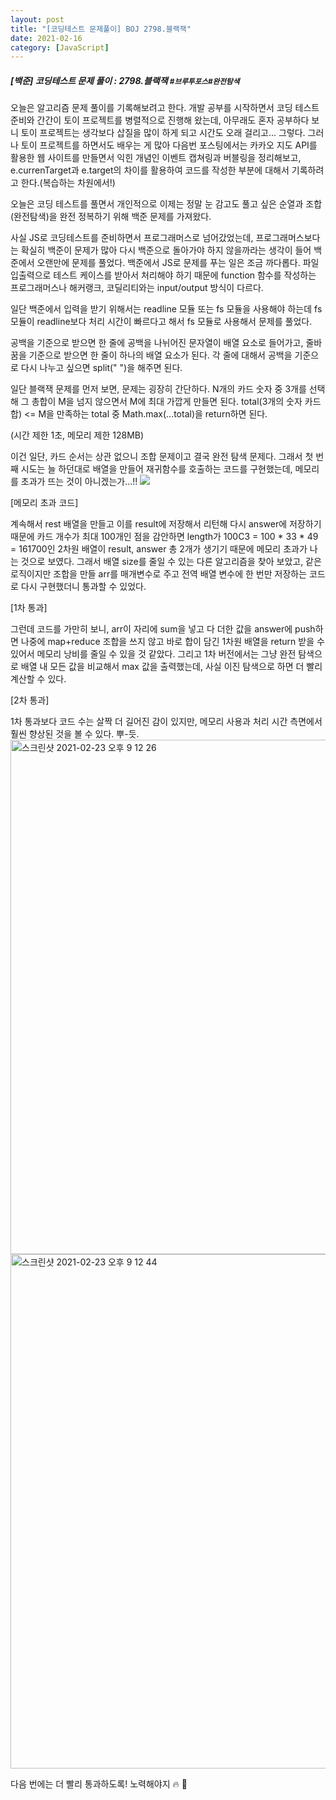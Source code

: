 ```yaml
---
layout: post
title: "[코딩테스트 문제풀이] BOJ 2798.블랙잭"
date: 2021-02-16
category: [JavaScript]
---
```


<h5>[백준] 코딩테스트 문제 풀이 : 2798.블랙잭 <small>#브루투포스#완전탐색</small></h5>

오늘은 알고리즘 문제 풀이를 기록해보려고 한다. 개발 공부를 시작하면서 코딩 테스트 준비와 간간이 토이 프로젝트를 병렬적으로 진행해 왔는데, 아무래도 혼자 공부하다 보니 
토이 프로젝트는 생각보다 삽질을 많이 하게 되고 시간도 오래 걸리고... 그렇다. 그러나 토이 프로젝트를 하면서도 배우는 게 많아 다음번 포스팅에서는 카카오 지도 API를 활용한 웹 사이트를
만들면서 익힌 개념인 이벤트 캡쳐링과 버블링을 정리해보고, e.currenTarget과 e.target의 차이를 활용하여 코드를 작성한 부분에 대해서 기록하려고 한다.(복습하는 차원에서!)


오늘은 코딩 테스트를 풀면서 개인적으로 이제는 정말 눈 감고도 풀고 싶은 순열과 조합(완전탐색)을 완전 정복하기 위해 백준 문제를 가져왔다.

사실 JS로 코딩테스트를 준비하면서 프로그래머스로 넘어갔었는데, 프로그래머스보다는 확실히 백준이 문제가 많아 다시 백준으로 돌아가야 하지 않을까라는 생각이 들어 백준에서 오랜만에 문제를 풀었다.
백준에서 JS로 문제를 푸는 일은 조금 까다롭다. 파일 입출력으로 테스트 케이스를 받아서 처리해야 하기 때문에 function 함수를 작성하는 프로그래머스나 해커랭크, 코딜리티와는 input/output 방식이 다르다.

일단 백준에서 입력을 받기 위해서는 readline 모듈 또는 fs 모듈을 사용해야 하는데 fs 모듈이 readline보다 처리 시간이 빠르다고 해서 fs 모듈로 사용해서 문제를 풀었다.

<script src="https://gist.github.com/SUPINKIM/fd0358bd7599abb617266ce433361418.js"></script>

공백을 기준으로 받으면 한 줄에 공백을 나뉘어진 문자열이 배열 요소로 들어가고, 줄바꿈을 기준으로 받으면 한 줄이 하나의 배열 요소가 된다. 각 줄에 대해서 공백을 기준으로 다시 나누고 싶으면 split(" ")을 해주면 된다.

일단 블랙잭 문제를 먼저 보면, 문제는 굉장히 간단하다. N개의 카드 숫자 중 3개를 선택해 그 총합이 M을 넘지 않으면서 M에 최대 가깝게 만들면 된다.
total(3개의 숫자 카드 합) <= M을 만족하는 total 중 Math.max(...total)을 return하면 된다.

(시간 제한 1초, 메모리 제한 128MB)

이건 일단, 카드 순서는 상관 없으니 조합 문제이고 결국 완전 탐색 문제다. 그래서 첫 번째 시도는 늘 하던대로 배열을 만들어 재귀함수를 호출하는 코드를 구현했는데, 메모리를 초과가 뜨는 것이 아니겠는가...!!
<img src="https://user-images.githubusercontent.com/49034615/108839257-2d864900-7618-11eb-9416-faf8b25217a2.png" sytle="width: 200px; heigth: 100px">

[메모리 초과 코드]
<script src="https://gist.github.com/SUPINKIM/72b0d8a26674358fe26e4e5ac1388351.js"></script>

계속해서 rest 배열을 만들고 이를 result에 저장해서 리턴해 다시 answer에 저장하기 때문에 카드 개수가 최대 100개인 점을 감안하면 length가 100C3 = 100 * 33 * 49 = 161700인 2차원 배열이 
result, answer 총 2개가 생기기 때문에 메모리 초과가 나는 것으로 보였다. 그래서 배열 size를 줄일 수 있는 다른 알고리즘을 찾아 보았고, 같은 로직이지만 조합을 만들 arr를 매개변수로 주고 전역 배열 변수에
한 번만 저장하는 코드로 다시 구현했더니 통과할 수 있었다.

[1차 통과]
<script src="https://gist.github.com/SUPINKIM/bf2f31ad26844270cdd5f7b1b3b4dcdd.js"></script>

그런데 코드를 가만히 보니, arr이 자리에 sum을 넣고 다 더한 값을 answer에 push하면 나중에 map+reduce 조합을 쓰지 않고 바로 합이 담긴 1차원 배열을 return 받을 수 있어서 메모리 낭비를 줄일 수 있을 것 같았다. 
그리고 1차 버전에서는 그냥 완전 탐색으로 배열 내 모든 값을 비교해서 max 값을 출력했는데, 사실 이진 탐색으로 하면 더 빨리 계산할 수 있다. 

[2차 통과]
<script src="https://gist.github.com/SUPINKIM/823739c219c4be530776c28f319b7d98.js"></script>

1차 통과보다 코드 수는 살짝 더 길어진 감이 있지만, 메모리 사용과 처리 시간 측면에서 훨씬 향상된 것을 볼 수 있다. 뿌-듯.
<img width="823" alt="스크린샷 2021-02-23 오후 9 12 26" src="https://user-images.githubusercontent.com/49034615/108842014-f7e35f00-761b-11eb-8ac9-dbc87db4e757.png">
<img width="823" alt="스크린샷 2021-02-23 오후 9 12 44" src="https://user-images.githubusercontent.com/49034615/108842017-f9ad2280-761b-11eb-8d01-352f6c22424d.png">

다음 번에는 더 빨리 통과하도록! 노력해야지 🔥 👊
